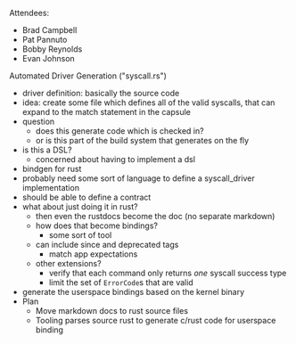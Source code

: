 
Attendees:
 - Brad Campbell
 - Pat Pannuto
 - Bobby Reynolds
 - Evan Johnson

Automated Driver Generation ("syscall.rs")
- driver definition: basically the source code
- idea: create some file which defines all of the valid syscalls, that can expand to the match statement in the capsule
- question
  - does this generate code which is checked in?
  - or is this part of the build system that generates on the fly
- is this a DSL?
  - concerned about having to implement a dsl
- bindgen for rust
- probably need some sort of language to define a syscall_driver implementation
- should be able to define a contract
- what about just doing it in rust?
  - then even the rustdocs become the doc (no separate markdown)
  - how does that become bindings?
    - some sort of tool
  - can include since and deprecated tags
    - match app expectations
  - other extensions?
    - verify that each command only returns _one_ syscall success type
    - limit the set of `ErrorCode`s that are valid
- generate the userspace bindings based on the kernel binary
- Plan
  - Move markdown docs to rust source files
  - Tooling parses source rust to generate c/rust code for userspace binding
